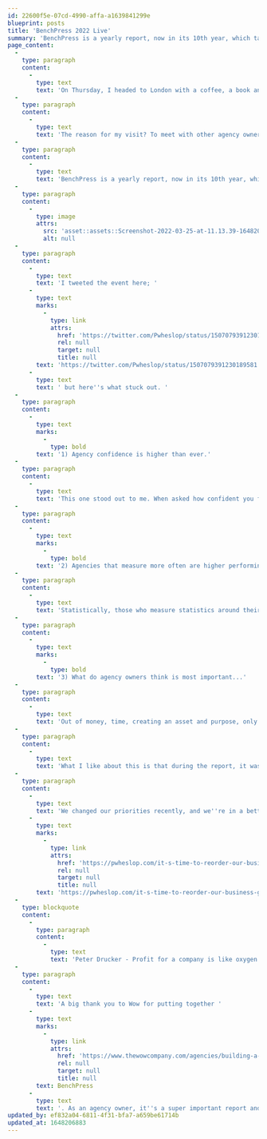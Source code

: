 ```yaml
---
id: 22600f5e-07cd-4990-affa-a1639841299e
blueprint: posts
title: 'BenchPress 2022 Live'
summary: 'BenchPress is a yearly report, now in its 10th year, which takes data from agencies across the UK to help take the temperature of the landscape.'
page_content:
  -
    type: paragraph
    content:
      -
        type: text
        text: 'On Thursday, I headed to London with a coffee, a book and my Laptop.'
  -
    type: paragraph
    content:
      -
        type: text
        text: 'The reason for my visit? To meet with other agency owners to hear about the statistics in the latest BenchPress report.'
  -
    type: paragraph
    content:
      -
        type: text
        text: 'BenchPress is a yearly report, now in its 10th year, which takes data from agencies across the UK to help take the temperature of the landscape.'
  -
    type: paragraph
    content:
      -
        type: image
        attrs:
          src: 'asset::assets::Screenshot-2022-03-25-at-11.13.39-1648206871.png'
          alt: null
  -
    type: paragraph
    content:
      -
        type: text
        text: 'I tweeted the event here; '
      -
        type: text
        marks:
          -
            type: link
            attrs:
              href: 'https://twitter.com/Pwheslop/status/1507079391230189581'
              rel: null
              target: null
              title: null
        text: 'https://twitter.com/Pwheslop/status/1507079391230189581'
      -
        type: text
        text: ' but here''s what stuck out. '
  -
    type: paragraph
    content:
      -
        type: text
        marks:
          -
            type: bold
        text: '1) Agency confidence is higher than ever.'
  -
    type: paragraph
    content:
      -
        type: text
        text: 'This one stood out to me. When asked how confident you feel about the year ahead out 100, the average score was 74. Aligned with this, 70% of agencies under £1m turnover grew their fee income in 2021, up from 29% in 2020.'
  -
    type: paragraph
    content:
      -
        type: text
        marks:
          -
            type: bold
        text: '2) Agencies that measure more often are higher performing.'
  -
    type: paragraph
    content:
      -
        type: text
        text: 'Statistically, those who measure statistics around their growth and profitability are higher performing. This makes sense, right? You can''t build a business on last year''s data. '
  -
    type: paragraph
    content:
      -
        type: text
        marks:
          -
            type: bold
        text: '3) What do agency owners think is most important...'
  -
    type: paragraph
    content:
      -
        type: text
        text: 'Out of money, time, creating an asset and purpose, only 18% of owners listed money as the most important, with 29% giving purpose the top spot.'
  -
    type: paragraph
    content:
      -
        type: text
        text: 'What I like about this is that during the report, it was noted that agencies ''who do good'' get better results, and their owners earn more money than those who don''t. '
  -
    type: paragraph
    content:
      -
        type: text
        text: 'We changed our priorities recently, and we''re in a better place because of it '
      -
        type: text
        marks:
          -
            type: link
            attrs:
              href: 'https://pwheslop.com/it-s-time-to-reorder-our-business-goals'
              rel: null
              target: null
              title: null
        text: 'https://pwheslop.com/it-s-time-to-reorder-our-business-goals'
  -
    type: blockquote
    content:
      -
        type: paragraph
        content:
          -
            type: text
            text: 'Peter Drucker - Profit for a company is like oxygen for a person. You''re out of the game if you don''t have enough of it. But if you think your life is about breathing, you''re really missing something.'
  -
    type: paragraph
    content:
      -
        type: text
        text: 'A big thank you to Wow for putting together '
      -
        type: text
        marks:
          -
            type: link
            attrs:
              href: 'https://www.thewowcompany.com/agencies/building-a-profitable-and-sustainable-agency'
              rel: null
              target: null
              title: null
        text: BenchPress
      -
        type: text
        text: '. As an agency owner, it''s a super important report and every year gives us something to think about. '
updated_by: ef832a04-6811-4f31-bfa7-a659be61714b
updated_at: 1648206883
---
```

